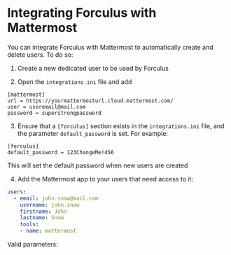 Integrating Forculus with Mattermost
===============================

You can integrate Forculus with Mattermost to automatically create and delete users. To do so:

1. Create a new dedicated user to be used by Forculus

2. Open the `integrations.ini` file and add

```
[mattermost]
url = https://yourmattermosturl.cloud.mattermost.com/
user = useremail@mail.com
password = superstrongpassword
```
3. Ensure that a `[forculus]` section exists in the `integrations.ini` file, and the parameter `default_password` is set. For example:

```
[forculus]
default_password = 123ChangeMe!456
```
This will set the default password when new users are created

4. Add the Mattermost app to your users that need access to it:


```yaml
users:
  - email: john.snow@mail.com
    username: john.snow
    firstname: John
    lastname: Snow
    tools:
    - name: mattermost

```
Valid parameters:


